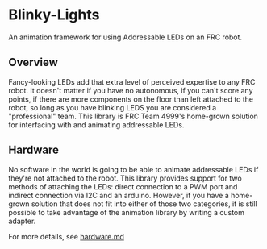 # Blinky-Lights
An animation framework for using Addressable LEDs on an FRC robot.


## Overview
Fancy-looking LEDs add that extra level of perceived expertise to any FRC robot.
It doesn't matter if you have no autonomous, if you can't score any points, if
there are more components on the floor than left attached to the robot, so long
as you have blinking LEDS you are considered a "professional" team. This library
is FRC Team 4999's home-grown solution for interfacing with and animating
addressable LEDs.

## Hardware
No software in the world is going to be able to animate addressable LEDs if
they're not attached to the robot. This library provides support for two methods
of attaching the LEDs: direct connection to a PWM port and indirect connection
via I2C and an arduino. However, if you have a home-grown solution that does
not fit into either of those two categories, it is still possible to take
advantage of the animation library by writing a custom adapter.

For more details, see [hardware.md](docs/hardware.md)

